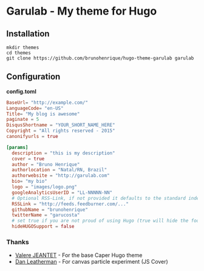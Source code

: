 # Garulab - My theme for Hugo


## Installation

    mkdir themes
    cd themes
    git clone https://github.com/brunohenrique/hugo-theme-garulab garulab

## Configuration

**config.toml**

``` toml
BaseUrl= "http://example.com/"
LanguageCode= "en-US"
Title= "My blog is awesome"
paginate = 5
DisqusShortname = "YOUR_SHORT_NAME_HERE"
Copyright = "All rights reserved - 2015"
canonifyurls = true

[params]
  description = "this is my description"
  cover = true
  author = "Bruno Henrique"
  authorlocation = "Natal/RN, Brazil"
  authorwebsite = "http://garulab.com"
  bio= "my bio"
  logo = "images/logo.png"
  googleAnalyticsUserID = "LL-NNNNN-NN"
  # Optional RSS-Link, if not provided it defaults to the standard index.xml
  RSSLink = "http://feeds.feedburner.com/..."
  githubName = "brunohenrique"
  twitterName = "garucosta"
  # set true if you are not proud of using Hugo (true will hide the footer note "Proudly published with HUGO.....")
  hideHUGOSupport = false

```

### Thanks
 - [Valere JEANTET](https://github.com/vjeantet) - For the base Caper Hugo theme
 - [Dan Leatherman](https://github.com/dleatherman) - For canvas particle experiment (JS Cover)


